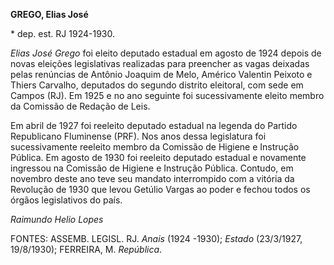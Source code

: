 **GREGO, Elias José**

\* dep. est. RJ 1924-1930.

*Elias José Grego* foi eleito deputado estadual em agosto de 1924 depois
de novas eleições legislativas realizadas para preencher as vagas
deixadas pelas renúncias de Antônio Joaquim de Melo, Américo Valentin
Peixoto e Thiers Carvalho, deputados do segundo distrito eleitoral, com
sede em Campos (RJ). Em 1925 e no ano seguinte foi sucessivamente eleito
membro da Comissão de Redação de Leis.

Em abril de 1927 foi reeleito deputado estadual na legenda do Partido
Republicano Fluminense (PRF). Nos anos dessa legislatura foi
sucessivamente reeleito membro da Comissão de Higiene e Instrução
Pública. Em agosto de 1930 foi reeleito deputado estadual e novamente
ingressou na Comissão de Higiene e Instrução Pública. Contudo, em
novembro deste ano teve seu mandato interrompido com a vitória da
Revolução de 1930 que levou Getúlio Vargas ao poder e fechou todos os
órgãos legislativos do país.

*Raimundo Helio Lopes*

FONTES: ASSEMB. LEGISL. RJ. *Anais* (1924 -1930); *Estado* (23/3/1927,
19/8/1930); FERREIRA, M. *República*.
